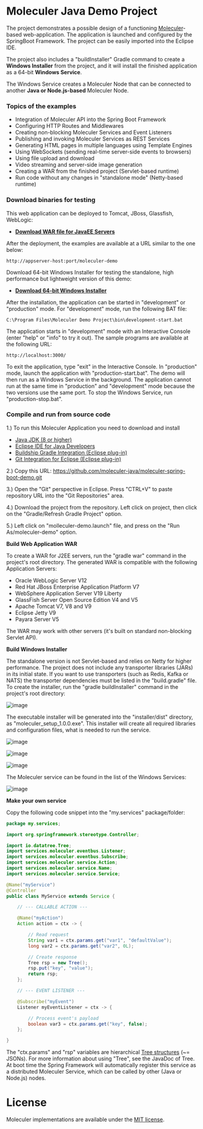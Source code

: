 # Moleculer Java Demo Project

The project demonstrates a possible design of a functioning
[Moleculer](https://moleculer-java.github.io/moleculer-java/)-based
web-application. The application is launched and configured by the SpringBoot Framework.
The project can be easily imported into the Eclipse IDE.

The project also includes a "buildInstaller" Gradle command to create a **Windows Installer** from the project,
and it will install the finished application as a 64-bit **Windows Service**.

The Windows Service creates a Moleculer Node that can be connected to another **Java or Node.js-based** Moleculer Node.

### Topics of the examples ###

- Integration of Moleculer API into the Spring Boot Framework
- Configuring HTTP Routes and Middlewares
- Creating non-blocking Moleculer Services and Event Listeners
- Publishing and invoking Moleculer Services as REST Services
- Generating HTML pages in multiple languages using Template Engines
- Using WebSockets (sending real-time server-side events to browsers)
- Using file upload and download
- Video streaming and server-side image generation
- Creating a WAR from the finished project (Servlet-based runtime)
- Run code without any changes in "standalone mode" (Netty-based runtime)

### Download binaries for testing ###

This web application can be deployed to Tomcat, JBoss, Glassfish, WebLogic:

- **[Download WAR file for JavaEE Servers](https://github.com/moleculer-java/moleculer-spring-boot-demo/raw/master/installer/dist/moleculer-demo.war)**

After the deployment, the examples are available at a URL similar to the one below:

```
http://appserver-host:port/moleculer-demo
```

Download 64-bit Windows Installer for testing the standalone, high performance but lightweight version of this demo:

- **[Download 64-bit Windows Installer](https://github.com/moleculer-java/moleculer-spring-boot-demo/raw/master/installer/dist/moleculer_setup_1.0.0.exe)**

After the installation, the application can be started in "development" or "production" mode.
For "development" mode, run the following BAT file:

```
C:\Program Files\Moleculer Demo Project\bin\development-start.bat
```
The application starts in "development" mode with an Interactive Console (enter "help" or "info" to try it out).
The sample programs are available at the following URL:
```
http://localhost:3000/
```
To exit the application, type "exit" in the Interactive Console.
In "production" mode, launch the application with "production-start.bat".
The demo will then run as a Windows Service in the background.
The application cannot run at the same time in "production" and "development" mode
because the two versions use the same port.
To stop the Windows Service, run "production-stop.bat".

### Compile and run from source code ###

1.) To run this Moleculer Application you need to download and install

- [Java JDK (8 or higher)](https://www.oracle.com/technetwork/java/javase/downloads/jdk8-downloads-2133151.html)
- [Eclipse IDE for Java Developers](https://www.eclipse.org/downloads/packages/)
- [Buildship Gradle Integration (Eclipse plug-in)](https://marketplace.eclipse.org/content/buildship-gradle-integration)
- [Git Integration for Eclipse (Eclipse plug-in)](https://marketplace.eclipse.org/content/egit-git-integration-eclipse)

2.) Copy this URL: https://github.com/moleculer-java/moleculer-spring-boot-demo.git

3.) Open the "Git" perspective in Eclipse. Press "CTRL+V" to paste repository URL into the "Git Repositories" area.

4.) Download the project from the repository. Left click on project, then click on the "Gradle/Refresh Gradle Project" option.

5.) Left click on "molleculer-demo.launch" file, and press on the "Run As/moleculer-demo" option.

**Build Web Application WAR**

To create a WAR for J2EE servers, run the "gradle war" command in the project's root directory.
The generated WAR is compatible with the following Application Servers:

- Oracle WebLogic Server V12
- Red Hat JBoss Enterprise Application Platform V7
- WebSphere Application Server V19 Liberty
- GlassFish Server Open Source Edition V4 and V5
- Apache Tomcat V7, V8 and V9
- Eclipse Jetty V9
- Payara Server V5

The WAR may work with other servers (it's built on standard non-blocking Servlet API).

**Build Windows Installer**

The standalone version is not Servlet-based and relies on Netty for higher performance.
The project does not include any transporter libraries (JARs) in its initial state.
If you want to use transporters (such as Redis, Kafka or NATS) the transporter dependencies must be listed in the "build.gradle" file.
To create the installer, run the "gradle buildInstaller" command in the project's root directory:

![image](docs/gradlew.png)

The executable installer will be generated into the "installer/dist" directory, as "moleculer_setup_1.0.0.exe".
This installer will create all required libraries and configuration files, what is needed to run the service.

![image](docs/installer1.png)

![image](docs/installer2.png)

![image](docs/installer3.png)

The Moleculer service can be found in the list of the Windows Services:

![image](docs/service.png)

**Make your own service**

Copy the following code snippet into the "my.services" package/folder:

```java
package my.services;

import org.springframework.stereotype.Controller;

import io.datatree.Tree;
import services.moleculer.eventbus.Listener;
import services.moleculer.eventbus.Subscribe;
import services.moleculer.service.Action;
import services.moleculer.service.Name;
import services.moleculer.service.Service;

@Name("myService")
@Controller
public class MyService extends Service {

	// --- CALLABLE ACTION ---

	@Name("myAction")
	Action action = ctx -> {

		// Read request
		String var1 = ctx.params.get("var1", "defaultValue");
		long var2 = ctx.params.get("var2", 0L);

		// Create response
		Tree rsp = new Tree();
		rsp.put("key", "value");
		return rsp;
	};

	// --- EVENT LISTENER ---

	@Subscribe("myEvent")
	Listener myEventListener = ctx -> {

		// Process event's payload
		boolean var3 = ctx.params.get("key", false);
	};

}
```

The "ctx.params" and "rsp" variables are hierarchical [Tree structures](https://berkesa.github.io/datatree/) (~= JSONs).
For more information about using "Tree", see the JavaDoc of Tree.
At boot time the Spring Framework will automatically register this service as a distributed Moleculer Service,
which can be called by other (Java or Node.js) nodes.

# License
Moleculer implementations are available under the [MIT license](https://tldrlegal.com/license/mit-license).
